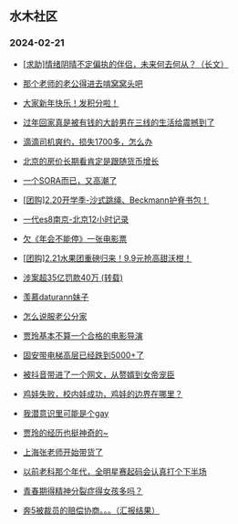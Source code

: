## 水木社区 
### 2024-02-21

+ [[求助]情绪阴晴不定偏执的伴侣，未来何去何从？（长文）](https://www.mysmth.net/nForum/article/Divorce/2066026)

+ [那个老师的老公得进去啃窝窝头吧](https://www.mysmth.net/nForum/article/MyFamily/220051)

+ [大家新年快乐！发积分啦！](https://www.mysmth.net/nForum/article/Duorou/121359)

+ [过年回家真是被有钱的大龄男在三线的生活给震撼到了](https://www.mysmth.net/nForum/article/Age/20342850)

+ [滴滴司机爽约，损失1700多，怎么办](https://www.mysmth.net/nForum/article/Travel/980167)

+ [北京的房价长期看肯定是跟随货币增长](https://www.mysmth.net/nForum/article/OurEstate/2902229)

+ [一个SORA而已，又高潮了](https://www.mysmth.net/nForum/article/Stock/10793638)

+ [[团购]2.20开学季-沙式跳绳、Beckmann护脊书包！](https://www.mysmth.net/nForum/article/ADAgent_TG/1317415)

+ [一代es8南京-北京12小时记录](https://www.mysmth.net/nForum/article/GreenAuto/1477045)

+ [欠《年会不能停》一张电影票](https://www.mysmth.net/nForum/article/TV/1675578)

+ [[团购]2.21水果团重磅归来！9.9元抢高甜沃柑！](https://www.mysmth.net/nForum/article/ADAgent_TG/1317474)

+ [涉案超35亿罚款40万 (转载)](https://www.mysmth.net/nForum/article/Stock/10794356)

+ [羡慕daturann妹子](https://www.mysmth.net/nForum/article/Age/20343393)

+ [怎么说服老公分家](https://www.mysmth.net/nForum/article/Divorce/2066510)

+ [贾玲基本不算一个合格的电影导演](https://www.mysmth.net/nForum/article/Movielife/1631)

+ [固安带电梯高层已经跌到5000+了](https://www.mysmth.net/nForum/article/OurEstate/2901894)

+ [被抖音带进了一个网文，从赘婿到女帝宠臣](https://www.mysmth.net/nForum/article/NetNovel/483022)

+ [鸡娃失败，校内娃成功，鸡娃的边界在哪里？](https://www.mysmth.net/nForum/article/ChildEducation/2349056)

+ [我潜意识里可能是个gay](https://www.mysmth.net/nForum/article/Age/20343957)

+ [贾玲的经历也挺神奇的~](https://www.mysmth.net/nForum/article/MyFamily/221666)

+ [上海张老师开始带货了](https://www.mysmth.net/nForum/article/MMJoke/1634816636)

+ [以前老科那个年代，全明星赛起码会认真打个下半场](https://www.mysmth.net/nForum/article/BasketballForum/4898831)

+ [青春期得精神分裂症得女孩多吗？](https://www.mysmth.net/nForum/article/ChildEducation/2348850)

+ [奔5被裁员的赔偿协商。。。（汇报结果）](https://www.mysmth.net/nForum/article/Career_Plaza/1494858)

